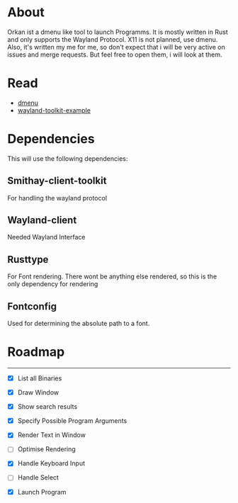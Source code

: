 
# About

Orkan ist a dmenu like tool to launch Programms. It is mostly written in Rust and only supports the Wayland Protocol. X11 is not planned, use dmenu. Also, it's written my me for me, so don't expect that i will be very active on issues and merge requests. But feel free to open them, i will look at them.




# Read

- [dmenu](https://tools.suckless.org/dmenu/)
- [wayland-toolkit-example](https://github.com/Smithay/client-toolkit/blob/master/examples/simple_window.rs)


# Dependencies
This will use the following dependencies:

## Smithay-client-toolkit
For handling the wayland protocol

## Wayland-client
Needed Wayland Interface

## Rusttype
For Font rendering. There wont be anything else rendered, so this is the only dependency for rendering

## Fontconfig
Used for determining the absolute path to a font.




# Roadmap
---

- [x] List all Binaries
- [x] Draw Window
- [x] Show search results
- [x] Specify Possible Program Arguments
- [x] Render Text in Window
- [ ] Optimise Rendering
- [x] Handle Keyboard Input
- [ ] Handle Select
- [x] Launch Program




